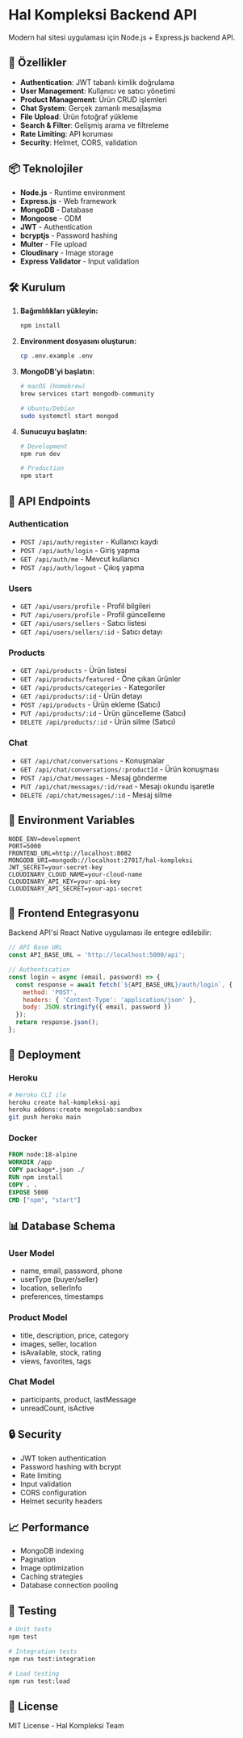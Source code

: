 # Hal Kompleksi Backend API

Modern hal sitesi uygulaması için Node.js + Express.js backend API.

## 🚀 Özellikler

- **Authentication**: JWT tabanlı kimlik doğrulama
- **User Management**: Kullanıcı ve satıcı yönetimi
- **Product Management**: Ürün CRUD işlemleri
- **Chat System**: Gerçek zamanlı mesajlaşma
- **File Upload**: Ürün fotoğraf yükleme
- **Search & Filter**: Gelişmiş arama ve filtreleme
- **Rate Limiting**: API koruması
- **Security**: Helmet, CORS, validation

## 📦 Teknolojiler

- **Node.js** - Runtime environment
- **Express.js** - Web framework
- **MongoDB** - Database
- **Mongoose** - ODM
- **JWT** - Authentication
- **bcryptjs** - Password hashing
- **Multer** - File upload
- **Cloudinary** - Image storage
- **Express Validator** - Input validation

## 🛠️ Kurulum

1. **Bağımlılıkları yükleyin:**
   ```bash
   npm install
   ```

2. **Environment dosyasını oluşturun:**
   ```bash
   cp .env.example .env
   ```

3. **MongoDB'yi başlatın:**
   ```bash
   # macOS (Homebrew)
   brew services start mongodb-community
   
   # Ubuntu/Debian
   sudo systemctl start mongod
   ```

4. **Sunucuyu başlatın:**
   ```bash
   # Development
   npm run dev
   
   # Production
   npm start
   ```

## 📡 API Endpoints

### Authentication
- `POST /api/auth/register` - Kullanıcı kaydı
- `POST /api/auth/login` - Giriş yapma
- `GET /api/auth/me` - Mevcut kullanıcı
- `POST /api/auth/logout` - Çıkış yapma

### Users
- `GET /api/users/profile` - Profil bilgileri
- `PUT /api/users/profile` - Profil güncelleme
- `GET /api/users/sellers` - Satıcı listesi
- `GET /api/users/sellers/:id` - Satıcı detayı

### Products
- `GET /api/products` - Ürün listesi
- `GET /api/products/featured` - Öne çıkan ürünler
- `GET /api/products/categories` - Kategoriler
- `GET /api/products/:id` - Ürün detayı
- `POST /api/products` - Ürün ekleme (Satıcı)
- `PUT /api/products/:id` - Ürün güncelleme (Satıcı)
- `DELETE /api/products/:id` - Ürün silme (Satıcı)

### Chat
- `GET /api/chat/conversations` - Konuşmalar
- `GET /api/chat/conversations/:productId` - Ürün konuşması
- `POST /api/chat/messages` - Mesaj gönderme
- `PUT /api/chat/messages/:id/read` - Mesajı okundu işaretle
- `DELETE /api/chat/messages/:id` - Mesaj silme

## 🔧 Environment Variables

```env
NODE_ENV=development
PORT=5000
FRONTEND_URL=http://localhost:8082
MONGODB_URI=mongodb://localhost:27017/hal-kompleksi
JWT_SECRET=your-secret-key
CLOUDINARY_CLOUD_NAME=your-cloud-name
CLOUDINARY_API_KEY=your-api-key
CLOUDINARY_API_SECRET=your-api-secret
```

## 📱 Frontend Entegrasyonu

Backend API'si React Native uygulaması ile entegre edilebilir:

```javascript
// API Base URL
const API_BASE_URL = 'http://localhost:5000/api';

// Authentication
const login = async (email, password) => {
  const response = await fetch(`${API_BASE_URL}/auth/login`, {
    method: 'POST',
    headers: { 'Content-Type': 'application/json' },
    body: JSON.stringify({ email, password })
  });
  return response.json();
};
```

## 🚀 Deployment

### Heroku
```bash
# Heroku CLI ile
heroku create hal-kompleksi-api
heroku addons:create mongolab:sandbox
git push heroku main
```

### Docker
```dockerfile
FROM node:18-alpine
WORKDIR /app
COPY package*.json ./
RUN npm install
COPY . .
EXPOSE 5000
CMD ["npm", "start"]
```

## 📊 Database Schema

### User Model
- name, email, password, phone
- userType (buyer/seller)
- location, sellerInfo
- preferences, timestamps

### Product Model
- title, description, price, category
- images, seller, location
- isAvailable, stock, rating
- views, favorites, tags

### Chat Model
- participants, product, lastMessage
- unreadCount, isActive

## 🔒 Security

- JWT token authentication
- Password hashing with bcrypt
- Rate limiting
- Input validation
- CORS configuration
- Helmet security headers

## 📈 Performance

- MongoDB indexing
- Pagination
- Image optimization
- Caching strategies
- Database connection pooling

## 🧪 Testing

```bash
# Unit tests
npm test

# Integration tests
npm run test:integration

# Load testing
npm run test:load
```

## 📝 License

MIT License - Hal Kompleksi Team
